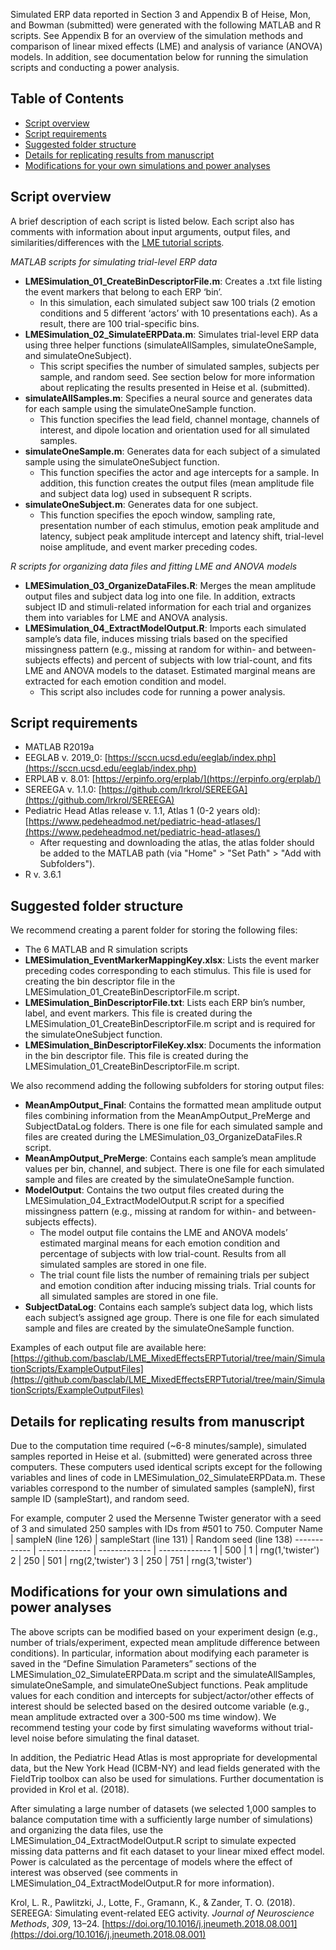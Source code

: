Simulated ERP data reported in Section 3 and Appendix B of Heise, Mon, and Bowman (submitted) were generated with the following MATLAB and R scripts. See Appendix B for an overview of the simulation methods and comparison of linear mixed effects (LME) and analysis of variance (ANOVA) models. In addition, see documentation below for running the simulation scripts and conducting a power analysis. 

## Table of Contents  
* [Script overview](#script-overview)
* [Script requirements](#script-requirements)
* [Suggested folder structure](#suggested-folder-structure)
* [Details for replicating results from manuscript](#details-for-replicating-results-from-manuscript)
* [Modifications for your own simulations and power analyses](#modifications-for-your-own-simulations-and-power-analyses)

## Script overview
A brief description of each script is listed below. Each script also has comments with information about input arguments, output files, and similarities/differences with the [LME tutorial scripts](https://github.com/basclab/LME_MixedEffectsERPTutorial/tree/main/LMETutorialScripts).

*MATLAB scripts for simulating trial-level ERP data*
* **LMESimulation_01_CreateBinDescriptorFile.m**: Creates a .txt file listing the event markers that belong to each ERP ‘bin’.
  * In this simulation, each simulated subject saw 100 trials (2 emotion conditions and 5 different ‘actors’ with 10 presentations each). As a result, there are 100 trial-specific bins.
* **LMESimulation_02_SimulateERPData.m**: Simulates trial-level ERP data using three helper functions (simulateAllSamples, simulateOneSample, and simulateOneSubject).
  * This script specifies the number of simulated samples, subjects per sample, and random seed. See section below for more information about replicating the results presented in Heise et al. (submitted).
* **simulateAllSamples.m**: Specifies a neural source and generates data for each sample using the simulateOneSample function.
  * This function specifies the lead field, channel montage, channels of interest, and dipole location and orientation used for all simulated samples.
* **simulateOneSample.m**: Generates data for each subject of a simulated sample using the simulateOneSubject function.
  * This function specifies the actor and age intercepts for a sample. In addition, this function creates the output files (mean amplitude file and subject data log) used in subsequent R scripts.
* **simulateOneSubject.m**: Generates data for one subject.
  * This function specifies the epoch window, sampling rate, presentation number of each stimulus, emotion peak amplitude and latency, subject peak amplitude intercept and latency shift, trial-level noise amplitude, and event marker preceding codes.

*R scripts for organizing data files and fitting LME and ANOVA models*
* **LMESimulation_03_OrganizeDataFiles.R**: Merges the mean amplitude output files and subject data log into one file. In addition, extracts subject ID and stimuli-related information for each trial and organizes them into variables for LME and ANOVA analysis.
* **LMESimulation_04_ExtractModelOutput.R**: Imports each simulated sample’s data file, induces missing trials based on the specified missingness pattern (e.g., missing at random for within- and between-subjects effects) and percent of subjects with low trial-count, and fits LME and ANOVA models to the dataset. Estimated marginal means are extracted for each emotion condition and model.
  * This script also includes code for running a power analysis.

## Script requirements
* MATLAB R2019a 
* EEGLAB v. 2019_0: [https://sccn.ucsd.edu/eeglab/index.php](https://sccn.ucsd.edu/eeglab/index.php)
* ERPLAB v. 8.01: [https://erpinfo.org/erplab/](https://erpinfo.org/erplab/)
* SEREEGA v. 1.1.0: [https://github.com/lrkrol/SEREEGA](https://github.com/lrkrol/SEREEGA)
* Pediatric Head Atlas release v. 1.1, Atlas 1 (0-2 years old): [https://www.pedeheadmod.net/pediatric-head-atlases/](https://www.pedeheadmod.net/pediatric-head-atlases/)
  * After requesting and downloading the atlas, the atlas folder should be added to the MATLAB path (via "Home" > "Set Path" > "Add with Subfolders").
* R v. 3.6.1

## Suggested folder structure
We recommend creating a parent folder for storing the following files:
* The 6 MATLAB and R simulation scripts
* **LMESimulation_EventMarkerMappingKey.xlsx**: Lists the event marker preceding codes corresponding to each stimulus. This file is used for creating the bin descriptor file in the LMESimulation_01_CreateBinDescriptorFile.m script.
* **LMESimulation_BinDescriptorFile.txt**: Lists each ERP bin’s number, label, and event markers. This file is created during the LMESimulation_01_CreateBinDescriptorFile.m script and is required for the simulateOneSubject function.
* **LMESimulation_BinDescriptorFileKey.xlsx**: Documents the information in the bin descriptor file. This file is created during the LMESimulation_01_CreateBinDescriptorFile.m script.

We also recommend adding the following subfolders for storing output files:
* **MeanAmpOutput_Final**: Contains the formatted mean amplitude output files combining information from the MeanAmpOutput_PreMerge and SubjectDataLog folders. There is one file for each simulated sample and files are created during the LMESimulation_03_OrganizeDataFiles.R script.
* **MeanAmpOutput_PreMerge**: Contains each sample’s mean amplitude values per bin, channel, and subject. There is one file for each simulated sample and files are created by the simulateOneSample function. 
* **ModelOutput**: Contains the two output files created during the LMESimulation_04_ExtractModelOutput.R script for a specified missingness pattern (e.g., missing at random for within- and between-subjects effects). 
  * The model output file contains the LME and ANOVA models’ estimated marginal means for each emotion condition and percentage of subjects with low trial-count. Results from all simulated samples are stored in one file.
  * The trial count file lists the number of remaining trials per subject and emotion condition after inducing missing trials. Trial counts for all simulated samples are stored in one file.
* **SubjectDataLog**: Contains each sample’s subject data log, which lists each subject’s assigned age group. There is one file for each simulated sample and files are created by the simulateOneSample function. 

Examples of each output file are available here: [https://github.com/basclab/LME_MixedEffectsERPTutorial/tree/main/SimulationScripts/ExampleOutputFiles](https://github.com/basclab/LME_MixedEffectsERPTutorial/tree/main/SimulationScripts/ExampleOutputFiles)

## Details for replicating results from manuscript
Due to the computation time required (~6-8 minutes/sample), simulated samples reported in Heise et al. (submitted) were generated across three computers. These computers used identical scripts except for the following variables and lines of code in LMESimulation_02_SimulateERPData.m. These variables correspond to the number of simulated samples (sampleN), first sample ID (sampleStart), and random seed. 

For example, computer 2 used the Mersenne Twister generator with a seed of 3 and simulated 250 samples with IDs from #501 to 750. 
Computer Name | sampleN (line 126) | sampleStart (line 131) | Random seed (line 138)
------------ | ------------- | ------------- | -------------
1 | 500 | 1 | rng(1,'twister')
2 | 250 | 501 | rng(2,'twister')
3 | 250 | 751 | rng(3,'twister')

## Modifications for your own simulations and power analyses
The above scripts can be modified based on your experiment design (e.g., number of trials/experiment, expected mean amplitude difference between conditions). In particular, information about modifying each parameter is saved in the “Define Simulation Parameters” sections of the LMESimulation_02_SimulateERPData.m script and the simulateAllSamples, simulateOneSample, and simulateOneSubject functions. Peak amplitude values for each condition and intercepts for subject/actor/other effects of interest should be selected based on the desired outcome variable (e.g., mean amplitude extracted over a 300-500 ms time window). We recommend testing your code by first simulating waveforms without trial-level noise before simulating the final dataset. 

In addition, the Pediatric Head Atlas is most appropriate for developmental data, but the New York Head (ICBM-NY) and lead fields generated with the FieldTrip toolbox can also be used for simulations. Further documentation is provided in Krol et al. (2018).

After simulating a large number of datasets (we selected 1,000 samples to balance computation time with a sufficiently large number of simulations) and organizing the data files, use the LMESimulation_04_ExtractModelOutput.R script to simulate expected missing data patterns and fit each dataset to your linear mixed effect model. Power is calculated as the percentage of models where the effect of interest was observed (see comments in LMESimulation_04_ExtractModelOutput.R for more information). 

Krol, L. R., Pawlitzki, J., Lotte, F., Gramann, K., & Zander, T. O. (2018). SEREEGA: Simulating event-related EEG activity. *Journal of Neuroscience Methods*, *309*, 13–24. [https://doi.org/10.1016/j.jneumeth.2018.08.001](https://doi.org/10.1016/j.jneumeth.2018.08.001)
